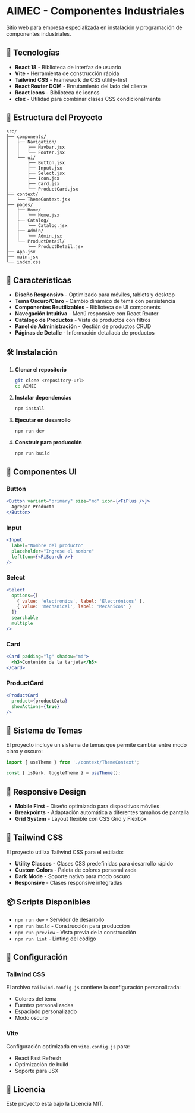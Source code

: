 # AIMEC - Componentes Industriales

Sitio web para empresa especializada en instalación y programación de componentes industriales.

## 🚀 Tecnologías

- **React 18** - Biblioteca de interfaz de usuario
- **Vite** - Herramienta de construcción rápida
- **Tailwind CSS** - Framework de CSS utility-first
- **React Router DOM** - Enrutamiento del lado del cliente
- **React Icons** - Biblioteca de iconos
- **clsx** - Utilidad para combinar clases CSS condicionalmente

## 📁 Estructura del Proyecto

```
src/
├── components/
│   ├── Navigation/
│   │   ├── Navbar.jsx
│   │   └── Footer.jsx
│   └── ui/
│       ├── Button.jsx
│       ├── Input.jsx
│       ├── Select.jsx
│       ├── Icon.jsx
│       ├── Card.jsx
│       └── ProductCard.jsx
├── context/
│   └── ThemeContext.jsx
├── pages/
│   ├── Home/
│   │   └── Home.jsx
│   ├── Catalog/
│   │   └── Catalog.jsx
│   ├── Admin/
│   │   └── Admin.jsx
│   └── ProductDetail/
│       └── ProductDetail.jsx
├── App.jsx
├── main.jsx
└── index.css
```

## 🎨 Características

- **Diseño Responsivo** - Optimizado para móviles, tablets y desktop
- **Tema Oscuro/Claro** - Cambio dinámico de tema con persistencia
- **Componentes Reutilizables** - Biblioteca de UI components
- **Navegación Intuitiva** - Menú responsive con React Router
- **Catálogo de Productos** - Vista de productos con filtros
- **Panel de Administración** - Gestión de productos CRUD
- **Páginas de Detalle** - Información detallada de productos

## 🛠️ Instalación

1. **Clonar el repositorio**
   ```bash
   git clone <repository-url>
   cd AIMEC
   ```

2. **Instalar dependencias**
   ```bash
   npm install
   ```

3. **Ejecutar en desarrollo**
   ```bash
   npm run dev
   ```

4. **Construir para producción**
   ```bash
   npm run build
   ```

## 🎯 Componentes UI

### Button
```jsx
<Button variant="primary" size="md" icon={<FiPlus />}>
  Agregar Producto
</Button>
```

### Input
```jsx
<Input 
  label="Nombre del producto" 
  placeholder="Ingrese el nombre"
  leftIcon={<FiSearch />}
/>
```

### Select
```jsx
<Select
  options={[
    { value: 'electronics', label: 'Electrónicos' },
    { value: 'mechanical', label: 'Mecánicos' }
  ]}
  searchable
  multiple
/>
```

### Card
```jsx
<Card padding="lg" shadow="md">
  <h3>Contenido de la tarjeta</h3>
</Card>
```

### ProductCard
```jsx
<ProductCard 
  product={productData}
  showActions={true}
/>
```

## 🌙 Sistema de Temas

El proyecto incluye un sistema de temas que permite cambiar entre modo claro y oscuro:

```jsx
import { useTheme } from './context/ThemeContext';

const { isDark, toggleTheme } = useTheme();
```

## 📱 Responsive Design

- **Mobile First** - Diseño optimizado para dispositivos móviles
- **Breakpoints** - Adaptación automática a diferentes tamaños de pantalla
- **Grid System** - Layout flexible con CSS Grid y Flexbox

## 🎨 Tailwind CSS

El proyecto utiliza Tailwind CSS para el estilado:

- **Utility Classes** - Clases CSS predefinidas para desarrollo rápido
- **Custom Colors** - Paleta de colores personalizada
- **Dark Mode** - Soporte nativo para modo oscuro
- **Responsive** - Clases responsive integradas

## 📦 Scripts Disponibles

- `npm run dev` - Servidor de desarrollo
- `npm run build` - Construcción para producción
- `npm run preview` - Vista previa de la construcción
- `npm run lint` - Linting del código

## 🔧 Configuración

### Tailwind CSS
El archivo `tailwind.config.js` contiene la configuración personalizada:
- Colores del tema
- Fuentes personalizadas
- Espaciado personalizado
- Modo oscuro

### Vite
Configuración optimizada en `vite.config.js` para:
- React Fast Refresh
- Optimización de build
- Soporte para JSX

## 📄 Licencia

Este proyecto está bajo la Licencia MIT.
